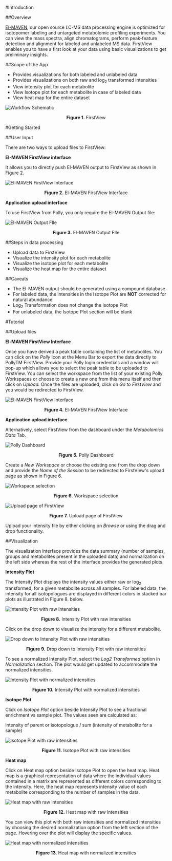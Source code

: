 #Introduction

##Overview

[El-MAVEN](https://resources.elucidata.io/elmaven), our open source LC-MS data processing engine is optimized for isotopomer labeling and untargeted metabolomic profiling experiments. You can view the mass spectra, align chromatograms, perform peak-feature detection and alignment for labeled and unlabeled MS data. FirstView enables you to have a first look at your data using basic visualizations to get preliminary insights.

##Scope of the App

*   Provides visualizations for both labeled and unlabeled data
*   Provides visualizations on both raw and log<sub>2</sub> transformed intensities
*   View intensity plot for each metabolite
*   View Isotope plot for each metabolite in case of labeled data
*   View heat map for the entire dataset

![Workflow Schematic](../../img/FirstView/Workflowschematic.png) <center>**Figure 1.** FirstView</center>

#Getting Started

##User Input

There are two ways to upload files to FirstView:

**El-MAVEN FirstView interface**

It allows you to directly push El-MAVEN output to FirstView as shown in Figure 2.

![El-MAVEN FirstView Interface](../../img/FirstView/EFInterface.png) <center>**Figure 2.** El-MAVEN FirstView Interface</center>

**Application upload interface**

To use FirstView from Polly, you only require the El-MAVEN Output file:

![El-MAVEN Output FIle](../../img/FirstView/Outputfile.png) <center>**Figure 3.** El-MAVEN Output FIle</center>

##Steps in data processing

*   Upload data to FirstView
*   Visualize the intensity plot for each metabolite
*   Visualize the isotope plot for each metabolite
*   Visualize the heat map for the entire dataset

##Caveats

*   The El-MAVEN output should be generated using a compound database
*   For labeled data, the intensities in the Isotope Plot are **NOT** corrected for natural abundance
*   Log<sub>2</sub> Transformation does not change the Isotope Plot
*   For unlabeled data, the Isotope Plot section will be blank

#Tutorial

##Upload files

**El-MAVEN FirstView Interface**

Once you have derived a peak table containing the list of metabolites. You can click on the *Polly* Icon at the Menu Bar to export the data directly to PollyTM FirstView. Provide your Polly login credentials and a window will pop-up which allows you to select the peak table to be uploaded to FirstView. You can select the workspace from the list of your existing Polly Workspaces or choose to create a new one from this menu itself and then click on *Upload.* Once the files are uploaded, click on *Go to FirstView* and you would be redirected to FirstView.

![El-MAVEN FirstView Interface](../../img/FirstView/Elmaven.png) <center>**Figure 4.** El-MAVEN FirstView Interface</center>

**Application upload interface**

Alternatively, select FirstView from the dashboard under the *Metabolomics Data* Tab.

![Polly Dashboard](../../img/FirstView/Dashboard1.png) <center>**Figure 5.** Polly Dashboard</center>

Create a *New Workspace* or choose the existing one from the drop down and provide the *Name of the Session* to be redirected to FirstView's upload page as shown in Figure 6.

![Workspace selection](../../img/FirstView/Selection1.png) <center>**Figure 6.** Workspace selection</center>

![Upload page of FirstView](../../img/FirstView/Uploadpage.png) <center>**Figure 7.** Upload page of FirstView</center>

Upload your intensity file by either clicking on *Browse* or using the drag and drop functionality.

##Visualization

The visualization interface provides the data summary (number of samples, groups and metabolites present in the uploaded data) and normalization on the left side whereas the rest of the interface provides the generated plots.

**Intensity Plot**

The Intensity Plot displays the intensity values either raw or log<sub>2</sub> transformed, for a given metabolite across all samples. For labeled data, the intensity for all isotopologues are displayed in different colors in stacked bar plots as illustrated in Figure 8. below.

![Intensity Plot with raw intensities](../../img/FirstView/Intensityplot.png) <center>**Figure 8.** Intensity Plot with raw intensities</center>

Click on the drop down to visualize the intensity for a different metabolite.

![Drop down to Intensity Plot with raw intensities](../../img/FirstView/Intensityplot2.png) <center>**Figure 9.** Drop down to Intensity Plot with raw intensities</center>

To see a normalized Intensity Plot, select the *Log2 Transformed* option in *Normalization* section. The plot would get updated to accommodate the normalized intensities.

![Intensity Plot with normalized intensities](../../img/FirstView/Intensityplot3.png) <center>**Figure 10.** Intensity Plot with normalized intensities</center>

**Isotope Plot**

Click on *Isotope Plot* option beside Intensity Plot to see a fractional enrichment vs sample plot. The values seen are calculated as:

intensity of parent or isotopologue / sum (intensity of metabolite for a sample)

![Isotope Plot with raw intensities](../../img/FirstView/Isotopeplot.png) <center>**Figure 11.** Isotope Plot with raw intensities</center>

**Heat map**

Click on Heat map option beside Isotope Plot to open the heat map. Heat map is a graphical representation of data where the individual values contained in a matrix are represented as different colors corresponding to the intensity. Here, the heat map represents intensity value of each metabolite corresponding to the number of samples in the data.

![Heat map with raw intensities](../../img/FirstView/Heatmap1.png) <center>**Figure 12.** Heat map with raw intensities</center>

You can view this plot with both raw intensities and normalized intensities by choosing the desired normalization option from the left section of the page. Hovering over the plot will display the specific values.

![Heat map with normalized intensities](../../img/FirstView/Heatmap2.png) <center>**Figure 13.** Heat map with normalized intensities</center>